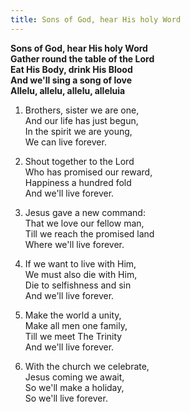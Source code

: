 ```yaml
---
title: Sons of God, hear His holy Word
---
```


**Sons of God, hear His holy Word   
Gather round the table of the Lord   
Eat His Body, drink His Blood   
And we'll sing a song of love   
Allelu, allelu, allelu, alleluia**

1. Brothers, sister we are one,   
And our life has just begun,   
In the spirit we are young,   
We can live forever. 

1. Shout together to the Lord   
Who has promised our reward,   
Happiness a hundred fold   
And we'll live forever.   

1. Jesus gave a new command:   
That we love our fellow man,   
Till we reach the promised land   
Where we'll live forever.   

1. If we want to live with Him,   
We must also die with Him,   
Die to selfishness and sin   
And we'll live forever. 

1. Make the world a unity,   
Make all men one family,   
Till we meet The Trinity   
And we'll live forever. 

1. With the church we celebrate,   
Jesus coming we await,   
So we'll make a holiday,   
So we'll live forever.
